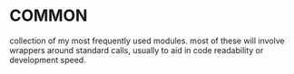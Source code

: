 # COMMON
collection of my most frequently used modules.
most of these will involve wrappers around standard calls, usually to 
aid in code readability or development speed.
